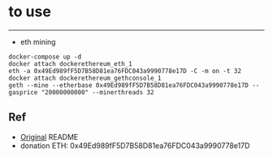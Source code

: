 # to use
-------
- eth mining
```
docker-compose up -d
docker attach dockerethereum_eth_1
eth -a 0x49Ed989fF5D7B58D81ea76FDC043a9990778e17D -C -m on -t 32
docker attach dockerethereum_gethconsole_1
geth --mine --etherbase 0x49Ed989fF5D7B58D81ea76FDC043a9990778e17D --gasprice "20000000000" --minerthreads 32
```

## Ref
- [Original](README-orig.md) README
- donation ETH: 0x49Ed989fF5D7B58D81ea76FDC043a9990778e17D
